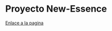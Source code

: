 # Proyecto New-Essence
[Enlace a la pagina](https://davitru60.github.io/New.Essence.github.io/html-files/blog.html)

